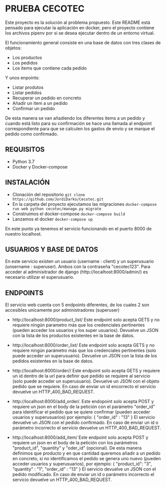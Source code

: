 # PRUEBA CECOTEC

Este proyecto es la solución al problema propuesto. Este README está pensado para ejecutar la aplicación en docker, pero el proyecto contiene los archivos pipenv por si se desea ejecutar dentro de un entorno virtual.

El funcionamiento general consiste en una base de datos con tres clases de objetos:
- Los productos
- Los pedidos
- Los items que contiene cada pedido

Y unos enpoints:
- Listar produtos
- Listar pedidos
- Recuperar un pedido en concreto
- Añadir un item a un pedido 
- Confirmar un pedido

De esta manera se van añadiendo los diferentes items a un pedido y cuando está listo para su confirmación se hace una llamada al endpoint correspondiente para que se calculen los gastos de envio y se marque el pedido como confirmado.


## REQUISITOS

- Python 3.7
- Docker y Docker-compose 


## INSTALACIÓN

- Clonación del repositorio 
` git clone https://github.com/JordiDarko/Cecotec.git `
- En la carpeta del proyecto ejecutamos las migraciones
` docker-compose run web python cecotec/manage.py migrate `
- Construimos el docker-compose
` docker-compose build `
- Lanzamos el docker
` docker-compose up `

En este punto ya tenemos el servicio funcionando en el puerto 8000 de nuestro localhost.


## USUARIOS Y BASE DE DATOS

En este servicio existen un usuario (username : client) y un superusuario (unsername : superuser). Ambos con la contraseña "cecotec123".
Para acceder al adminisitrador de django (http://localhost:8000/admin/) es necesario utilizar el superusuario.


## ENDPOINTS 

El servicio web cuenta con 5 endpoints diferentes, de los cuales 2 son accesibles unicamente por administradores (superuser)

- http://localhost:8000/product_list/  Este endpoint solo acepta GETS y no requiere ningún parametro más que los credenciales pertinentes (pueden acceder los usuarios y los super usuarios). Devuelve un JSON con la lista de los productos existentes en la base de datos.

- http://localhost:8000/order_list/  Este endpoint solo acepta GETS y no requiere ningún parámetro más que los credenciales pertinentes (solo puede acceder un superusuario). Devuelve un JSON con la lista de los pedidos existentes en la base de datos.

- http://localhost:8000/order/<id>/  Este endpoint solo acepta GETS y requiere un id dentro de la url para definir que pedido se requiere al servicio (solo puede acceder un superusuario). Devuelve un JSON con el objeto pedido que se requiere. En caso de enviar un id encorrecto el servicio devuelve un HTTP_400_BAD_REQUEST.

- http://localhost:8000/add_order/. Este endopoint solo acepta POST y requiere un json en el body de la petición con el parámetro "order_id" para identificar el pedido que se quiere confirmar (pueden acceder usuarios y superusuarios) por ejemplo:
{
  "order_id" : "13"
}
El servicio devuelve un JSON con el pedido confirmado.
En caso de enviar un id o parámetro incorrecto el servicio devuelve un HTTP_400_BAD_REQUEST.

- http://localhost:8000/add_item/  Este endpoint solo acepta POST y requiere un json en el body de la petición con los parámetros "product_id", "quantity" y "oder_id" (opcional). De esta manera definimos que producto y en que cantidad queremos añadir a un pedido en concreto, si no identificamos el pedido se genera uno nuevo (pueden acceder usuarios y superusuarios), por ejemplo:
{
  "product_id": "3",
  "quantity" : "1",
  "order_id" : "13"
}
El servicio devuelve un JSON con el pedido modificado.
En caso de enviar un id o parámetro incorrecto el servicio devuelve un HTTP_400_BAD_REQUEST.
